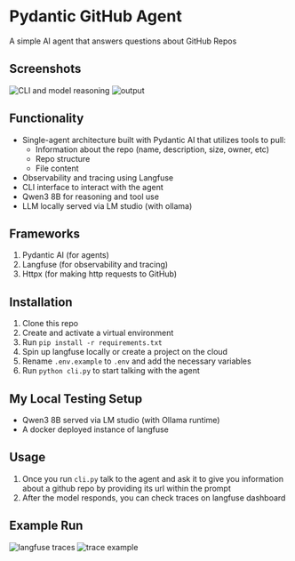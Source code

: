 # Pydantic GitHub Agent

A simple AI agent that answers questions about GitHub Repos<br>

## Screenshots

![CLI and model reasoning](https://i.imgur.com/9cEiJ6M.png)
![output](https://i.imgur.com/a3qlkDp.png)

## Functionality

- Single-agent architecture built with Pydantic AI that utilizes tools to pull:
  - Information about the repo (name, description, size, owner, etc)
  - Repo structure
  - File content
- Observability and tracing using Langfuse
- CLI interface to interact with the agent
- Qwen3 8B for reasoning and tool use
- LLM locally served via LM studio (with ollama)

## Frameworks

1. Pydantic AI (for agents)
2. Langfuse (for observability and tracing)
3. Httpx (for making http requests to GitHub)

## Installation

1. Clone this repo
2. Create and activate a virtual environment
3. Run `pip install -r requirements.txt`
4. Spin up langfuse locally or create a project on the cloud
5. Rename `.env.example` to `.env` and add the necessary variables
6. Run `python cli.py` to start talking with the agent

## My Local Testing Setup

- Qwen3 8B served via LM studio (with Ollama runtime)
- A docker deployed instance of langfuse

## Usage

1. Once you run `cli.py` talk to the agent and ask it to give you information about a github repo by providing its url within the prompt
2. After the model responds, you can check traces on langfuse dashboard

## Example Run

![langfuse traces](https://i.imgur.com/PBaxwH5.png)
![trace example](https://i.imgur.com/abYO6sQ.png)

